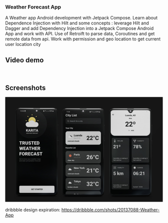 ### Weather Forecast App
A Weather app Android development with Jetpack Compose.
Learn about Dependence Injection with Hilt and some concepts : leverage Hilt and Dagger and add Dependency Injection into a Jetpack Compose Android App and work with API.
Use of Retroift to parse data, Coroutines and get remote data from api.
Work with permission and geo location to get current user location city

## Video demo
<div>
    <img src='weatherAppGig.gif' alt="" width=280/>
</div>

## Screenshots

<div>
    <img src='WeatherApp.jpg' alt=""/>
</div>

dribbble design expiration:
https://dribbble.com/shots/20137088-Weather-App

